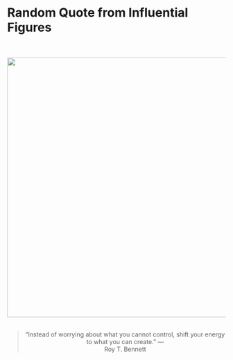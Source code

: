 # Random Quote from Influential Figures

<div align="center">
  <br>
  <br>
  <a href="https://en.wikipedia.org/wiki/Robert_T._Bennett" title="Robert T. Bennett - Wikipedia"><img src="https://upload.wikimedia.org/wikipedia/commons/7/72/Robert_T._Bennett.jpg" width="600px"></a>
  <br>
  <br>
  <blockquote>&ldquo;Instead of worrying about what you cannot control, shift your energy to what you can create.&rdquo; &mdash; <footer>Roy T. Bennett</footer></blockquote>
</div>
  
